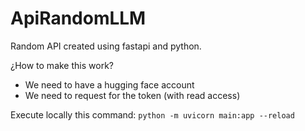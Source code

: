 # ApiRandomLLM
Random API created using fastapi and python.

¿How to make this work?
- We need to have a hugging face account
- We need to request for the token (with read access)

Execute locally this command:
```python -m uvicorn main:app --reload```

